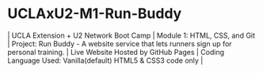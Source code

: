 # UCLAxU2-M1-Run-Buddy
| UCLA Extension + U2 Network Boot Camp | Module 1: HTML, CSS, and Git | Project: Run Buddy - A website service that lets runners sign up for personal training. | Live Website Hosted by GitHub Pages | Coding Language Used:  Vanilla(default) HTML5 &amp; CSS3 code only |  
